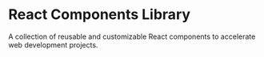 # React Components Library

A collection of reusable and customizable React components to accelerate web development projects.
